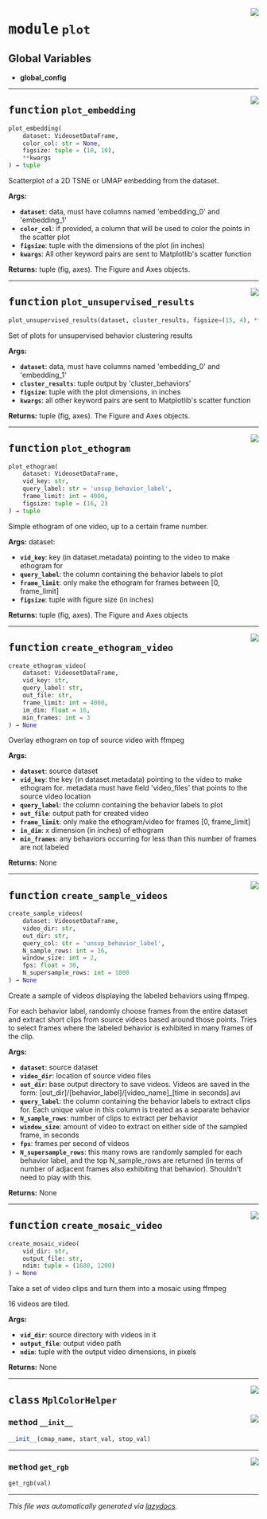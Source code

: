 <!-- markdownlint-disable -->

<a href="https://github.com/benlansdell/behaveml/blob/master/behaveml/plot.py#L0"><img align="right" style="float:right;" src="https://img.shields.io/badge/-source-cccccc?style=flat-square"></a>

# <kbd>module</kbd> `plot`




**Global Variables**
---------------
- **global_config**

---

<a href="https://github.com/benlansdell/behaveml/blob/master/behaveml/plot.py#L12"><img align="right" style="float:right;" src="https://img.shields.io/badge/-source-cccccc?style=flat-square"></a>

## <kbd>function</kbd> `plot_embedding`

```python
plot_embedding(
    dataset: VideosetDataFrame,
    color_col: str = None,
    figsize: tuple = (10, 10),
    **kwargs
) → tuple
```

Scatterplot of a 2D TSNE or UMAP embedding from the dataset. 



**Args:**
 
 - <b>`dataset`</b>:  data, must have columns named 'embedding_0' and 'embedding_1' 
 - <b>`color_col`</b>:  if provided, a column that will be used to color the points in the scatter plot 
 - <b>`figsize`</b>:  tuple with the dimensions of the plot (in inches) 
 - <b>`kwargs`</b>:  All other keyword pairs are sent to Matplotlib's scatter function 



**Returns:**
 tuple (fig, axes). The Figure and Axes objects.  


---

<a href="https://github.com/benlansdell/behaveml/blob/master/behaveml/plot.py#L51"><img align="right" style="float:right;" src="https://img.shields.io/badge/-source-cccccc?style=flat-square"></a>

## <kbd>function</kbd> `plot_unsupervised_results`

```python
plot_unsupervised_results(dataset, cluster_results, figsize=(15, 4), **kwargs)
```

Set of plots for unsupervised behavior clustering results 



**Args:**
 
 - <b>`dataset`</b>:  data, must have columns named 'embedding_0' and 'embedding_1' 
 - <b>`cluster_results`</b>:  tuple output by 'cluster_behaviors' 
 - <b>`figsize`</b>:  tuple with the plot dimensions, in inches 
 - <b>`kwargs`</b>:  all other keyword pairs are sent to Matplotlib's scatter function 



**Returns:**
 tuple (fig, axes). The Figure and Axes objects.  


---

<a href="https://github.com/benlansdell/behaveml/blob/master/behaveml/plot.py#L95"><img align="right" style="float:right;" src="https://img.shields.io/badge/-source-cccccc?style=flat-square"></a>

## <kbd>function</kbd> `plot_ethogram`

```python
plot_ethogram(
    dataset: VideosetDataFrame,
    vid_key: str,
    query_label: str = 'unsup_behavior_label',
    frame_limit: int = 4000,
    figsize: tuple = (16, 2)
) → tuple
```

Simple ethogram of one video, up to a certain frame number. 



**Args:**
  dataset:  
 - <b>`vid_key`</b>:  key (in dataset.metadata) pointing to the video to make ethogram for 
 - <b>`query_label`</b>:  the column containing the behavior labels to plot 
 - <b>`frame_limit`</b>:  only make the ethogram for frames between [0, frame_limit] 
 - <b>`figsize`</b>:  tuple with figure size (in inches) 



**Returns:**
 tuple (fig, axes). The Figure and Axes objects 


---

<a href="https://github.com/benlansdell/behaveml/blob/master/behaveml/plot.py#L124"><img align="right" style="float:right;" src="https://img.shields.io/badge/-source-cccccc?style=flat-square"></a>

## <kbd>function</kbd> `create_ethogram_video`

```python
create_ethogram_video(
    dataset: VideosetDataFrame,
    vid_key: str,
    query_label: str,
    out_file: str,
    frame_limit: int = 4000,
    im_dim: float = 16,
    min_frames: int = 3
) → None
```

Overlay ethogram on top of source video with ffmpeg 



**Args:**
 
 - <b>`dataset`</b>:  source dataset 
 - <b>`vid_key`</b>:  the key (in dataset.metadata) pointing to the video to make ethogram for. metadata must have field 'video_files' that points to the source video location 
 - <b>`query_label`</b>:  the column containing the behavior labels to plot 
 - <b>`out_file`</b>:  output path for created video 
 - <b>`frame_limit`</b>:  only make the ethogram/video for frames [0, frame_limit] 
 - <b>`in_dim`</b>:  x dimension (in inches) of ethogram 
 - <b>`min_frames`</b>:  any behaviors occurring for less than this number of frames are not labeled 



**Returns:**
 None 


---

<a href="https://github.com/benlansdell/behaveml/blob/master/behaveml/plot.py#L194"><img align="right" style="float:right;" src="https://img.shields.io/badge/-source-cccccc?style=flat-square"></a>

## <kbd>function</kbd> `create_sample_videos`

```python
create_sample_videos(
    dataset: VideosetDataFrame,
    video_dir: str,
    out_dir: str,
    query_col: str = 'unsup_behavior_label',
    N_sample_rows: int = 16,
    window_size: int = 2,
    fps: float = 30,
    N_supersample_rows: int = 1000
) → None
```

Create a sample of videos displaying the labeled behaviors using ffmpeg.  

For each behavior label, randomly choose frames from the entire dataset and extract short clips from source videos based around those points. Tries to select frames where the labeled behavior is exhibited in many frames of the clip. 



**Args:**
 
 - <b>`dataset`</b>:  source dataset 
 - <b>`video_dir`</b>:  location of source video files 
 - <b>`out_dir`</b>:  base output directory to save videos. Videos are saved in the form: [out_dir]/[behavior_label]/[video_name]_[time in seconds].avi 
 - <b>`query_label`</b>:  the column containing the behavior labels to extract clips for. Each unique value in this column is treated as a separate behavior 
 - <b>`N_sample_rows`</b>:  number of clips to extract per behavior 
 - <b>`window_size`</b>:  amount of video to extract on either side of the sampled frame, in seconds 
 - <b>`fps`</b>:  frames per second of videos 
 - <b>`N_supersample_rows`</b>:  this many rows are randomly sampled for each behavior label, and the top N_sample_rows are returned (in terms of number of adjacent frames also exhibiting that behavior). Shouldn't need to play with this. 



**Returns:**
 None 


---

<a href="https://github.com/benlansdell/behaveml/blob/master/behaveml/plot.py#L295"><img align="right" style="float:right;" src="https://img.shields.io/badge/-source-cccccc?style=flat-square"></a>

## <kbd>function</kbd> `create_mosaic_video`

```python
create_mosaic_video(
    vid_dir: str,
    output_file: str,
    ndim: tuple = (1600, 1200)
) → None
```

Take a set of video clips and turn them into a mosaic using ffmpeg  

16 videos are tiled. 



**Args:**
 
 - <b>`vid_dir`</b>:  source directory with videos in it 
 - <b>`output_file`</b>:  output video path 
 - <b>`ndim`</b>:  tuple with the output video dimensions, in pixels 



**Returns:**
 None     


---

<a href="https://github.com/benlansdell/behaveml/blob/master/behaveml/plot.py#L39"><img align="right" style="float:right;" src="https://img.shields.io/badge/-source-cccccc?style=flat-square"></a>

## <kbd>class</kbd> `MplColorHelper`




<a href="https://github.com/benlansdell/behaveml/blob/master/behaveml/plot.py#L41"><img align="right" style="float:right;" src="https://img.shields.io/badge/-source-cccccc?style=flat-square"></a>

### <kbd>method</kbd> `__init__`

```python
__init__(cmap_name, start_val, stop_val)
```








---

<a href="https://github.com/benlansdell/behaveml/blob/master/behaveml/plot.py#L47"><img align="right" style="float:right;" src="https://img.shields.io/badge/-source-cccccc?style=flat-square"></a>

### <kbd>method</kbd> `get_rgb`

```python
get_rgb(val)
```








---

_This file was automatically generated via [lazydocs](https://github.com/ml-tooling/lazydocs)._
